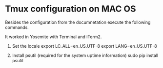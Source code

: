 Tmux configuration on MAC OS
=============================

Besides the configuration from the documnetation execute the following commands.

It worked in Yosemite with Terminal and iTerm2.

1. Set the locale
export LC_ALL=en_US.UTF-8
export LANG=en_US.UTF-8

2. Install psutil (required for the system uptime information)
sudo pip install psutil
